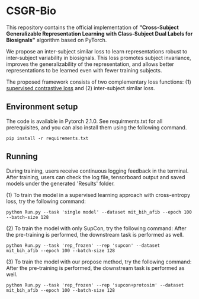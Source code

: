 # CSGR-Bio

This repository contains the official implementation of __"Cross-Subject Generalizable Representation Learning with Class-Subject Dual Labels for Biosignals"__ algorithm based on PyTorch.

We propose an inter-subject similar loss to learn representations robust to inter-subject variability in biosignals. This loss promotes subject invariance, improves the generalizability of the representation, and allows better representations to be learned even with fewer training subjects.

The proposed framework consists of two complementary loss functions: (1) [supervised contrastive loss](https://proceedings.neurips.cc/paper_files/paper/2020/file/d89a66c7c80a29b1bdbab0f2a1a94af8-Paper.pdf) and (2) inter-subject similar loss.

## Environment setup
The code is available in Pytorch 2.1.0. See requirments.txt for all prerequisites, and you can also install them using the following command.

```
pip install -r requirements.txt
```

## Running
During training, users receive continuous logging feedback in the terminal. After training, users can check the log file, tensorboard output and saved models under the generated 'Results' folder.

(1) To train the model in a supervised learning approach with cross-entropy loss, try the following command:
```
python Run.py --task 'single model' --dataset mit_bih_afib --epoch 100 --batch-size 128
```

(2) To train the model with only SupCon, try the following command:
After the pre-training is performed, the downstream task is performed as well.
```
python Run.py --task 'rep_frozen' --rep 'supcon' --dataset mit_bih_afib --epoch 100 --batch-size 128
```

(3) To train the model with our propose method, try the following command:
After the pre-training is performed, the downstream task is performed as well.
```
python Run.py --task 'rep_frozen' --rep 'supcon+protosim' --dataset mit_bih_afib --epoch 100 --batch-size 128
```
